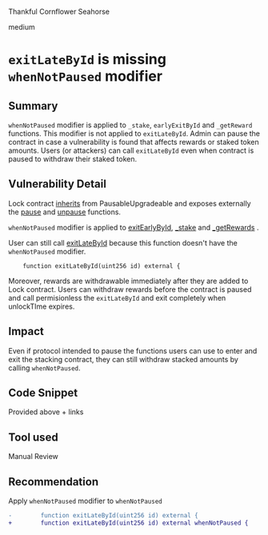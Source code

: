 Thankful Cornflower Seahorse

medium

# `exitLateById` is missing `whenNotPaused` modifier

## Summary
`whenNotPaused` modifier is applied to `_stake`, `earlyExitById` and `_getReward` functions. 
This modifier is not applied to `exitLateById`. 
Admin can pause the contract in case a vulnerability is found that affects rewards or staked token amounts.
Users (or attackers) can call `exitLateById`  even when contract is paused to withdraw their staked token. 
  
## Vulnerability Detail
Lock contract [inherits](https://github.com/sherlock-audit/2024-05-gamma-staking/blob/703fd3604069489937037f20490ec8c492c0508e/StakingV2/src/Lock.sol#L21) from PausableUpgradeable and exposes externally the 
[pause](https://github.com/sherlock-audit/2024-05-gamma-staking/blob/703fd3604069489937037f20490ec8c492c0508e/StakingV2/src/Lock.sol#L669) and [unpause](https://github.com/sherlock-audit/2024-05-gamma-staking/blob/703fd3604069489937037f20490ec8c492c0508e/StakingV2/src/Lock.sol#L677) functions.

`whenNotPaused` modifier is applied to [exitEarlyById](https://github.com/sherlock-audit/2024-05-gamma-staking/blob/703fd3604069489937037f20490ec8c492c0508e/StakingV2/src/Lock.sol#L313), [_stake](https://github.com/sherlock-audit/2024-05-gamma-staking/blob/703fd3604069489937037f20490ec8c492c0508e/StakingV2/src/Lock.sol#L265) and [_getRewards](https://github.com/sherlock-audit/2024-05-gamma-staking/blob/703fd3604069489937037f20490ec8c492c0508e/StakingV2/src/Lock.sol#L541) .

User can still call [exitLateById](https://github.com/sherlock-audit/2024-05-gamma-staking/blob/703fd3604069489937037f20490ec8c492c0508e/StakingV2/src/Lock.sol#L349) because this function doesn't have the `whenNotPaused` modifier. 

```solidity
    function exitLateById(uint256 id) external {
```
Moreover, rewards are withdrawable immediately after they are added to Lock contract.
Users can withdraw rewards before the contract is paused and call permisionless the `exitLateById` and exit completely when unlockTIme expires.

## Impact
Even if protocol intended to pause the functions users can use to enter and exit the stacking contract, they can still withdraw stacked amounts by calling `whenNotPaused`.

## Code Snippet
Provided above + links

## Tool used
Manual Review

## Recommendation
Apply `whenNotPaused` modifier to `whenNotPaused`

```diff
-        function exitLateById(uint256 id) external {
+        function exitLateById(uint256 id) external whenNotPaused {
```
